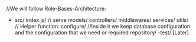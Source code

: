 //We will follow Role-Bases-Architecture:
- src/
    index.js/ // serve
    models/
    controllers/
    middlewares/
    services/
    utils/    // Helper function:
    configure/  //Inside it we keep database configuration and the configuration that we need or required
    repository/
-test/ [Later]